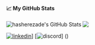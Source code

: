 #### &#x1f4c8; My GitHub Stats

<a>
  <img align="center" src="https://github-readme-stats.vercel.app/api?username=frenchcisco&show_icons=true&line_height=33&count_private=true&theme=dark" alt="hasherezade's GitHub Stats" />
</a>

<a>
  <img align="center" src="https://github-readme-stats.vercel.app/api/top-langs/?username=frenchcisco&&hide=cmake&langs_count=4&line_height=35&theme=dark" />
</a>

[![linkedin](https://i.postimg.cc/bYbWR1pS/linkedin-1.png)](https://www.linkedin.com/in/juan-rubio-ab5a04200/)] [![discord](https://i.postimg.cc/yxSG81qk/discord-1.png)] ()



